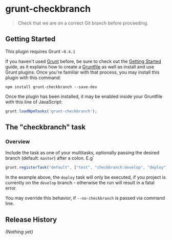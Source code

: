 # grunt-checkbranch

> Check that we are on a correct Git branch before proceeding.

## Getting Started
This plugin requires Grunt `~0.4.1`

If you haven't used [Grunt](http://gruntjs.com/) before, be sure to check out the [Getting Started](http://gruntjs.com/getting-started) guide, as it explains how to create a [Gruntfile](http://gruntjs.com/sample-gruntfile) as well as install and use Grunt plugins. Once you're familiar with that process, you may install this plugin with this command:

```shell
npm install grunt-checkbranch --save-dev
```

Once the plugin has been installed, it may be enabled inside your Gruntfile with this line of JavaScript:

```js
grunt.loadNpmTasks('grunt-checkbranch');
```

## The "checkbranch" task

### Overview
Include the task as one of your multitasks, optionally passing the desired branch (default: `master`) after a colon. E.g`
```js
grunt.registerTask("default", ["test", "checkbranch:develop", "deploy"]
```

In the example above, the `deploy` task will only be executed, if you project is currently on the `develop` branch - otherwise the run will result in a fatal error.

You may override this behavior, if `--no-checkbranch` is passed via command line.

## Release History
_(Nothing yet)_
